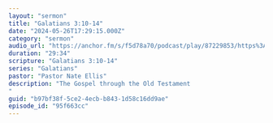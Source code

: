 ```yaml
---
layout: "sermon"
title: "Galatians 3:10-14"
date: "2024-05-26T17:29:15.000Z"
category: "sermon"
audio_url: "https://anchor.fm/s/f5d78a70/podcast/play/87229853/https%3A%2F%2Fd3ctxlq1ktw2nl.cloudfront.net%2Fproduction%2F2024-4-26%2F378812823-48000-1-8b21335e2810e.m4a"
duration: "29:34"
scripture: "Galatians 3:10-14"
series: "Galatians"
pastor: "Pastor Nate Ellis"
description: "The Gospel through the Old Testament
"
guid: "b97bf38f-5ce2-4ecb-b843-1d58c16dd9ae"
episode_id: "95f663cc"
---
```


